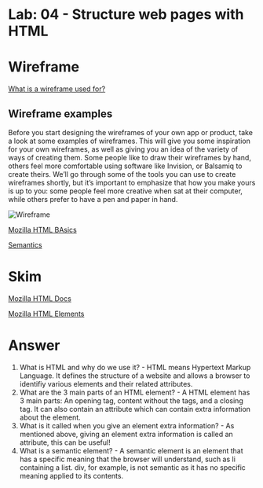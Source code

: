 # Lab: 04 - Structure web pages with HTML #

# Wireframe #
[What is a wireframe used for?](https://careerfoundry.com/en/blog/ux-design/how-to-create-your-first-wireframe/)

## Wireframe examples ##
Before you start designing the wireframes of your own app or product, take a look at some examples of wireframes. This will give you some inspiration for your own wireframes, as well as giving you an idea of the variety of ways of creating them. Some people like to draw their wireframes by hand, others feel more comfortable using software like Invision, or Balsamiq to create theirs. We’ll go through some of the tools you can use to create wireframes shortly, but it’s important to emphasize that how you make yours is up to you: some people feel more creative when sat at their computer, while others prefer to have a pen and paper in hand.
    
<img src="https://dpbnri2zg3lc2.cloudfront.net/en/wp-content/uploads/old-blog-uploads/versions/samuel-student-wireframe---x----600-515x---.png" alt="Wireframe"></img>

[Mozilla HTML BAsics](https://developer.mozilla.org/en-US/docs/Learn/Getting_started_with_the_web/HTML_basics)

[Semantics](https://developer.mozilla.org/en-US/docs/Glossary/Semantics)

# Skim #
[Mozilla HTML Docs](https://developer.mozilla.org/en-US/docs/Web/HTML)

[Mozilla HTML Elements](https://developer.mozilla.org/en-US/docs/Web/HTML/Element)


# Answer 

1. What is HTML and why do we use it? -  HTML means Hypertext Markup Language. It defines the structure of a website and allows a browser to identifiy various elements and their related attributes.
2. What are the 3 main parts of an HTML element? - A HTML element has 3 main parts: An opening tag, content without the tags, and a closing tag. It can also contain an attribute which can contain extra information about the element.
3. What is it called when you give an element extra information?  - As mentioned above, giving an element extra information is called an attribute, this can be useful!
4. What is a semantic element? -  A semantic element is an element that has a specific meaning that the browser will understand, such as li containing a list. div, for example, is not semantic as it has no specific meaning applied to its contents.